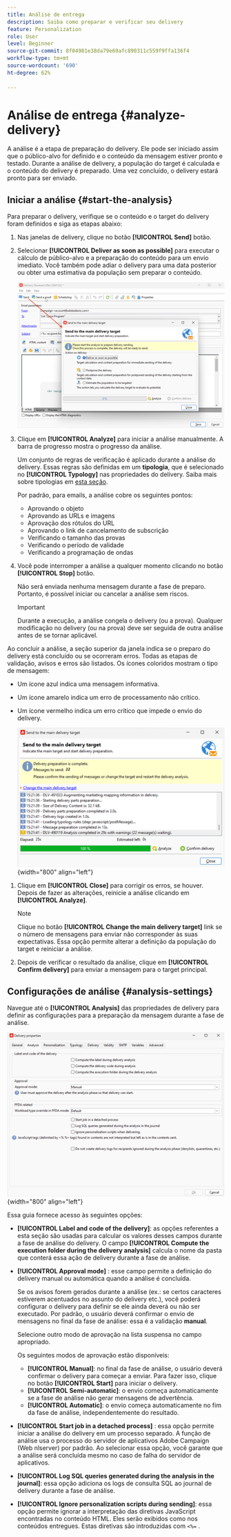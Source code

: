 ```yaml
---
title: Análise de entrega
description: Saiba como preparar e verificar seu delivery
feature: Personalization
role: User
level: Beginner
source-git-commit: 8f04981e38da79e69afc890311c559f9ffa136f4
workflow-type: tm+mt
source-wordcount: '690'
ht-degree: 62%

---
```


# Análise de entrega {#analyze-delivery}

A análise é a etapa de preparação do delivery. Ele pode ser iniciado assim que o público-alvo for definido e o conteúdo da mensagem estiver pronto e testado. Durante a análise de delivery, a população do target é calculada e o conteúdo do delivery é preparado. Uma vez concluído, o delivery estará pronto para ser enviado.

## Iniciar a análise {#start-the-analysis}

Para preparar o delivery, verifique se o conteúdo e o target do delivery foram definidos e siga as etapas abaixo:

1. Nas janelas de delivery, clique no botão **[!UICONTROL Send]** botão.
1. Selecionar **[!UICONTROL Deliver as soon as possible]** para executar o cálculo de público-alvo e a preparação do conteúdo para um envio imediato. Você também pode adiar o delivery para uma data posterior ou obter uma estimativa da população sem preparar o conteúdo.

   ![](assets/delivery-analysis-start.png)

1. Clique em **[!UICONTROL Analyze]** para iniciar a análise manualmente. A barra de progresso mostra o progresso da análise.

   Um conjunto de regras de verificação é aplicado durante a análise do delivery. Essas regras são definidas em um **tipologia**, que é selecionado no **[!UICONTROL Typology]** nas propriedades do delivery. Saiba mais sobre tipologias em [esta seção](../../automation/campaign-opt/campaign-typologies.md).

   Por padrão, para emails, a análise cobre os seguintes pontos:

   * Aprovando o objeto
   * Aprovando as URLs e imagens
   * Aprovação dos rótulos do URL
   * Aprovando o link de cancelamento de subscrição
   * Verificando o tamanho das provas
   * Verificando o período de validade
   * Verificando a programação de ondas


1. Você pode interromper a análise a qualquer momento clicando no botão **[!UICONTROL Stop]** botão.

   Não será enviada nenhuma mensagem durante a fase de preparo. Portanto, é possível iniciar ou cancelar a análise sem riscos.

   >[!IMPORTANT]
   >
   >Durante a execução, a análise congela o delivery (ou a prova). Qualquer modificação no delivery (ou na prova) deve ser seguida de outra análise antes de se tornar aplicável.

Ao concluir a análise, a seção superior da janela indica se o preparo do delivery está concluído ou se ocorreram erros. Todas as etapas de validação, avisos e erros são listados. Os ícones coloridos mostram o tipo de mensagem:

* Um ícone azul indica uma mensagem informativa.
* Um ícone amarelo indica um erro de processamento não crítico.
* Um ícone vermelho indica um erro crítico que impede o envio do delivery.

   ![](assets/delivery-analysis-results.png){width="800" align="left"}

1. Clique em **[!UICONTROL Close]** para corrigir os erros, se houver. Depois de fazer as alterações, reinicie a análise clicando em **[!UICONTROL Analyze]**.

   >[!NOTE]
   >
   >Clique no botão **[!UICONTROL Change the main delivery target]** link se o número de mensagens para enviar não corresponder às suas expectativas. Essa opção permite alterar a definição da população do target e reiniciar a análise.

1. Depois de verificar o resultado da análise, clique em **[!UICONTROL Confirm delivery]** para enviar a mensagem para o target principal.


## Configurações de análise {#analysis-settings}

Navegue até o **[!UICONTROL Analysis]** das propriedades de delivery para definir as configurações para a preparação da mensagem durante a fase de análise.

![](assets/delivery-properties-analysis-tab.png){width="800" align="left"}

Essa guia fornece acesso às seguintes opções:

* **[!UICONTROL Label and code of the delivery]**: as opções referentes a esta seção são usadas para calcular os valores desses campos durante a fase de análise do delivery. O campo **[!UICONTROL Compute the execution folder during the delivery analysis]** calcula o nome da pasta que conterá essa ação de delivery durante a fase de análise.

* **[!UICONTROL Approval mode]** : esse campo permite a definição do delivery manual ou automática quando a análise é concluída.

   Se os avisos forem gerados durante a análise (ex.: se certos caracteres estiverem acentuados no assunto do delivery etc.), você poderá configurar o delivery para definir se ele ainda deverá ou não ser executado. Por padrão, o usuário deverá confirmar o envio de mensagens no final da fase de análise: essa é a validação **manual**.

   Selecione outro modo de aprovação na lista suspensa no campo apropriado.

   Os seguintes modos de aprovação estão disponíveis:

   * **[!UICONTROL Manual]**: no final da fase de análise, o usuário deverá confirmar o delivery para começar a enviar. Para fazer isso, clique no botão **[!UICONTROL Start]** para iniciar o delivery.
   * **[!UICONTROL Semi-automatic]**: o envio começa automaticamente se a fase de análise não gerar mensagens de advertência.
   * **[!UICONTROL Automatic]**: o envio começa automaticamente no fim da fase de análise, independentemente do resultado.

* **[!UICONTROL Start job in a detached process]** : essa opção permite iniciar a análise do delivery em um processo separado. A função de análise usa o processo do servidor de aplicativos Adobe Campaign (Web nlserver) por padrão. Ao selecionar essa opção, você garante que a análise será concluída mesmo no caso de falha do servidor de aplicativos.
* **[!UICONTROL Log SQL queries generated during the analysis in the journal]**: essa opção adiciona os logs de consulta SQL ao journal de delivery durante a fase de análise.
* **[!UICONTROL Ignore personalization scripts during sending]**: essa opção permite ignorar a interpretação das diretivas JavaScript encontradas no conteúdo HTML. Eles serão exibidos como nos conteúdos entregues. Estas diretivas são introduzidas com `<%=` .


